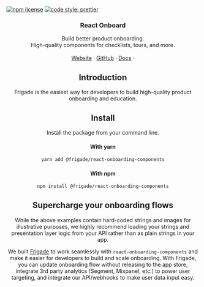 [![npm license](https://img.shields.io/npm/l/@frigade/react-onboarding-components)](https://www.npmjs.com/package/@frigade/react-onboarding-components)
[![code style: prettier](https://img.shields.io/badge/code_style-prettier-ff69b4.svg)](https://github.com/prettier/prettier)

<H3 align="center"><strong>React Onboard</strong></H3>
<div align="center">Build better product onboarding.<br />High-quality components for checklists, tours, and more.</div>
<br />
<div align="center">
<a href="https://frigade.com">Website</a> 
<span> · </span>
<a href="https://github.com/FrigadeHQ">GitHub</a> 
<span> · </span>
<a href="https://docs.frigade.com">Docs</a>
<span> · </span>

## Introduction

Frigade is the easiest way for developers to build high-quality product onboarding and education.

## Install

Install the package from your command line.

#### With yarn

```bash
yarn add @frigade/react-onboarding-components
```

#### With npm

```bash
npm install @frigade/react-onboarding-components
```

## Supercharge your onboarding flows
While the above examples contain hard-coded strings and images for illustrative purposes, we highly recommend loading your strings and presentation
layer logic from your API rather than as plain strings in your app.

We built [Frigade](https://frigade.com/) to work seamlessly with `react-onboarding-components` and make it easier for developers to build and scale onboarding. 
With Frigade, you can update onboarding flow without releasing to the app store, integrate 3rd party analytics (Segment, Mixpanel, etc.) to power user targeting, and integrate our API/webhooks to make user data input easy.

